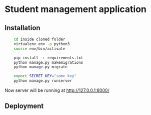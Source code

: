 
# Student management application



## Installation

```bash
    cd inside cloned folder
    virtualenv env -p python3
    source env/bin/activate

    pip install -r requirements.txt
    python manage.py makemigrations
    python manage.py migrate

    export SECRET_KEY="some_key"
    python manage.py runserver
```
Now server will be running at http://127.0.0.1:8000/

## Deployment


